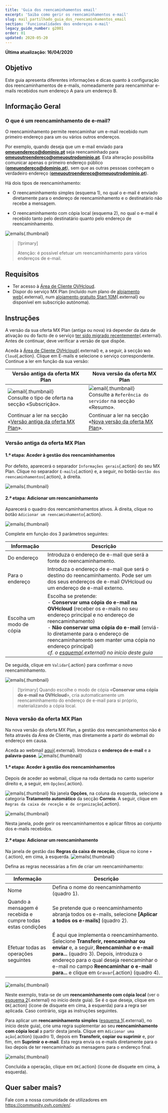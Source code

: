 ```yaml
---
title: 'Guia dos reencaminhamentos email'
excerpt: 'Saiba como gerir os reencaminhamentos e-mail'
slug: mail_partilhado_guia_dos_reencaminhamentos_email
section: 'Funcionalidades dos endereços e-mail'
legacy_guide_number: g2001
order: 01
updated: 2020-05-20
---
```


**Última atualização: 16/04/2020**

## Objetivo

Este guia apresenta diferentes informações e dicas quanto à configuração dos reencaminhamentos de e-mails, nomeadamente para reencaminhar e-mails recebidos num endereço A para um endereço B.

## Informação Geral

### O que é um reencaminhamento de e-mail?

O reencaminhamento permite reencaminhar um e-mail recebido num primeiro endereço para um ou vários outros endereços.

Por exemplo, quando deseja que um e-mail enviado para **omeuendereco@dominio.pt** seja reencaminhado para **omeuoutroendereco@omeuoutrodominio.pt**. Esta alteração possibilita comunicar apenas o primeiro endereço público (**omeuendereco@dominio.pt**), sem que as outras pessoas conheçam o verdadeiro endereço (**omeuoutroendereco@omeuoutrodominio.pt**).

Há dois tipos de reencaminhamento: 

- O reencaminhamento simples (esquema 1), no qual o e-mail é enviado diretamente para o endereço de reencaminhamento e o destinatário não recebe a mensagem. 

- O reencaminhamento com cópia local (esquema 2), no qual o e-mail é recebido tanto pelo destinatário quanto pelo endereço de reencaminhamento.

![emails](images/schema-redirect.png){.thumbnail}

> [!primary]
>
> Atenção: é possível efetuar um reencaminhamento para vários endereços de e-mail.

## Requisitos

- Ter acesso à [Área de Cliente OVHcloud](https://www.ovh.com/auth/?action=gotomanager&from=https://www.ovh.pt/&ovhSubsidiary=pt).
- Dispor do serviço MX Plan (incluído num plano de [alojamento web](https://www.ovhcloud.com/pt/web-hosting/){.external}, num [alojamento gratuito Start 10M](https://www.ovhcloud.com/pt/domains/free-web-hosting/){.external} ou disponível em subscrição autónoma).

## Instruções

A versão da sua oferta MX Plan (antiga ou nova) irá depender da data de ativação ou do facto de o serviço [ter sido migrado recentemente](https://www.ovh.pt/mxplan-migration/){.external}. Antes de continuar, deve verificar a versão de que dispõe. 

Aceda à [Área de Cliente OVHcloud](https://www.ovh.com/auth/?action=gotomanager&from=https://www.ovh.pt/&ovhSubsidiary=pt){.external} e, a seguir, à secção `Web Cloud`{.action}. Clique em E-mails e selecione o serviço correspondente. Continue a ler em função da sua versão:

|Versão antiga da oferta MX Plan|Nova versão da oferta MX Plan|
|---|---|
|![email](images/mxplan-starter-legacy.png){.thumbnail}<br> Consulte o tipo de oferta na secção «Subscrição».|![email](images/mxplan-starter-new.png){.thumbnail}<br>Consulte a `Referência do servidor` na secção «Resumo».|
|Continuar a ler na secção «[Versão antiga da oferta MX Plan](../partilhado_generalidades_e-mail_partilhado_ovh/#versao-antiga-da-oferta-mx-plan_2)».|Continuar a ler na secção «[Nova versão da oferta MX Plan](../partilhado_generalidades_e-mail_partilhado_ovh/#nova-versao-da-oferta-mx-plan)».|

### Versão antiga da oferta MX Plan

#### 1.ª etapa: Aceder à gestão dos reencaminhamentos
Por defeito, aparecerá o separador `Informações gerais`{.action} do seu MX Plan. Clique no separador `E-mails`{.action} e, a seguir, no botão `Gestão dos reencaminhamentos`{.action}, à direita.

![emails](images/mxplan-legacy-1.png){.thumbnail}


#### 2.ª etapa: Adicionar um reencaminhamento

Aparecerá o quadro dos reencaminhamentos ativos. À direita, clique no botão `Adicionar um reencaminhamento`{.action}.

![emails](images/mxplan-legacy-2.png){.thumbnail}

Complete em função dos 3 parâmetros seguintes:

|Informação|Descrição| 
|---|---|  
|Do endereço |Introduza o endereço de e-mail que será a fonte do reencaminhamento.|  
|Para o endereço|Introduza o endereço de e-mail que será o destino do reencaminhamento. Pode ser um dos seus endereços de e-mail OVHcloud ou um endereço de e-mail externo.|
|Escolha um modo de cópia|Escolha se pretende: <br> - **Conservar uma cópia do e-mail na OVHcloud** (receber os e-mails no seu endereço principal e no endereço de reencaminhamento) <br> - **Não conservar uma cópia do e-mail** (enviá-lo diretamente para o endereço de reencaminhamento sem manter uma cópia no endereço principal) <br> *cf. o [esquema](./#informacao-geral){.external} no início deste guia*|

De seguida, clique em `Validar`{.action} para confirmar o novo reencaminhamento.

![emails](images/mxplan-legacy-3.png){.thumbnail}

> [!primary]
> Quando escolhe o modo de cópia «**Conservar uma cópia do e-mail na OVHcloud**», cria automaticamente um reencaminhamento do endereço de e-mail para si próprio,
> materializando a cópia local.
> 

### Nova versão da oferta MX Plan

Na nova versão da oferta MX Plan, a gestão dos reencaminhamentos não é feita através da Área de Cliente, mas diretamente a partir do webmail do endereço em causa.

Aceda ao webmail [aqui](https://www.ovh.com/pt/mail/){.external}. Introduza o **endereço de e-mail** e a **palavra-passe**.
![emails](images/webmail.png){.thumbnail}

#### 1.ª etapa: Aceder à gestão dos reencaminhamentos

Depois de aceder ao webmail, clique na roda dentada no canto superior direito e, a seguir, em `Opções`{.action}.

![emails](images/mxplan-new-1.png){.thumbnail}
Na janela **Opções**, na coluna da esquerda, selecione a categoria **Tratamento automático** da secção **Correio**. A seguir, clique em `Regras da caixa de receção e de organização`{.action}. 

![emails](images/mxplan-new-2.png){.thumbnail}

Nesta janela, pode gerir os reencaminhamentos e aplicar filtros ao conjunto dos e-mails recebidos.

#### 2.ª etapa: Adicionar um reencaminhamento

Na janela de gestão das **Regras da caixa de receção**, clique no ícone `+`{.action}, em cima, à esquerda.
![emails](images/mxplan-new-3.png){.thumbnail}

Defina as regras necessárias a fim de criar um reencaminhamento:

|Informação|Descrição| 
|---|---|  
|Nome |Defina o nome do reencaminhamento (quadro 1).|  
|Quando a mensagem é recebida e cumpre todas estas condições| Se pretende que o reencaminhamento abranja todos os e-mails, selecione **\[Aplicar a todos os e-mails]** (quadro 2).|
|Efetuar todas as operações seguintes|É aqui que implementa o reencaminhamento.  Selecione **Transferir, reencaminhar ou enviar** e, a seguir, **Reencaminhar o e-mail para...** (quadro 3). Depois, introduza o endereço para o qual deseja reencaminhar o e-mail no campo **Reencaminhar o e-mail para...** e clique em `Gravar`{.action} (quadro 4). |


![emails](images/mxplan-new-4.png){.thumbnail}

Neste exemplo, trata-se de um **reencaminhamento com cópia local** (ver o [esquema 2](./#informacao-geral){.external} no início deste guia). Se é o que deseja, clique em `OK`{.action} (ícone de disquete em cima, à esquerda) para a regra ser aplicada. Caso contrário, siga as instruções seguintes.



Para aplicar um **reencaminhamento simples** ([esquema 1](./#informacao-geral){.external}, no início deste guia), crie uma regra suplementar ao seu **reencaminhamento com cópia local** a partir desta janela. Clique em `Adicionar uma ação`{.action} (quadro 1), depois em **Transferir, copiar ou suprimir** e, por fim, em **Suprimir o e-mail**. Esta regra envia os e-mails diretamente para o lixo depois de ter reencaminhado as mensagens para o endereço final.

![emails](images/mxplan-new-5.png){.thumbnail}

Concluída a operação, clique em `OK`{.action} (ícone de disquete em cima, à esquerda).

## Quer saber mais?

Fale com a nossa comunidade de utilizadores em <https://community.ovh.com/en/>.